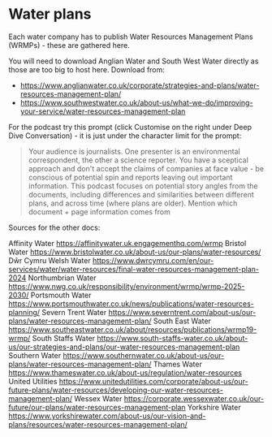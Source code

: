 # Water plans

Each water company has to publish Water Resources Management Plans (WRMPs) - these are gathered here. 

You will need to download Anglian Water and South West Water directly as those are too big to host here. Download from: 

* https://www.anglianwater.co.uk/corporate/strategies-and-plans/water-resources-management-plan/
* https://www.southwestwater.co.uk/about-us/what-we-do/improving-your-service/water-resources-management-plan

For the podcast try this prompt (click Customise on the right under Deep Dive Conversation) - it is just under the character limit for the prompt:

> Your audience is journalists. One presenter is an environmental correspondent, the other a science reporter. You have a sceptical approach and don't accept the claims of companies at face value - be conscious of potential spin and reports leaving out important information. This podcast focuses on potential story angles from the documents, including differences and similarities between different plans, and across time (where plans are older). Mention which document + page information comes from

Sources for the other docs:

Affinity Water https://affinitywater.uk.engagementhq.com/wrmp
Bristol Water https://www.bristolwater.co.uk/about-us/our-plans/water-resources/
Dŵr Cymru Welsh Water https://www.dwrcymru.com/en/our-services/water/water-resources/final-water-resources-management-plan-2024
Northumbrian Water https://www.nwg.co.uk/responsibility/environment/wrmp/wrmp-2025-2030/ 
Portsmouth Water https://www.portsmouthwater.co.uk/news/publications/water-resources-planning/ 
Severn Trent Water https://www.severntrent.com/about-us/our-plans/water-resources-management-plan/ 
South East Water https://www.southeastwater.co.uk/about/resources/publications/wrmp19-wrmp/
South Staffs Water https://www.south-staffs-water.co.uk/about-us/our-strategies-and-plans/our-water-resources-management-plan
Southern Water https://www.southernwater.co.uk/about-us/our-plans/water-resources-management-plan/
Thames Water https://www.thameswater.co.uk/about-us/regulation/water-resources
United Utilities https://www.unitedutilities.com/corporate/about-us/our-future-plans/water-resources/developing-our-water-resources-management-plan/
Wessex Water https://corporate.wessexwater.co.uk/our-future/our-plans/water-resources-management-plan
Yorkshire Water https://www.yorkshirewater.com/about-us/our-vision-and-plans/resources/water-resources-management-plan/
